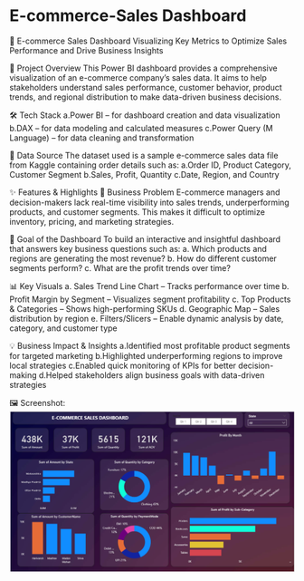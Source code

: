 # E-commerce-Sales Dashboard
🛒 E-commerce Sales Dashboard Visualizing Key Metrics to Optimize Sales Performance and Drive Business Insights

📌 Project Overview This Power BI dashboard provides a comprehensive visualization of an e-commerce company’s sales data. It aims to help stakeholders understand sales performance, customer behavior, product trends, and regional distribution to make data-driven business decisions.

🛠️ Tech Stack
 a.Power BI – for dashboard creation and data visualization
 b.DAX – for data modeling and calculated measures
 c.Power Query (M Language) – for data cleaning and transformation

📂 Data Source
 The dataset used is a sample e-commerce sales data file from Kaggle containing order details such as:
 a.Order ID, Product Category, Customer Segment 
 b.Sales, Profit, Quantity
 c.Date, Region, and Country

✨ Features & Highlights 
📌 Business Problem 
E-commerce managers and decision-makers lack real-time visibility into sales trends, underperforming products, and customer segments.
This makes it difficult to optimize inventory, pricing, and marketing strategies.

🎯 Goal of the Dashboard 
To build an interactive and insightful dashboard that answers key business questions such as:
 a. Which products and regions are generating the most revenue?
 b. How do different customer segments perform?
 c. What are the profit trends over time?

📊 Key Visuals 
a. Sales Trend Line Chart – Tracks performance over time
b. Profit Margin by Segment – Visualizes segment profitability 
c. Top Products & Categories – Shows high-performing SKUs 
d. Geographic Map – Sales distribution by region 
e. Filters/Slicers – Enable dynamic analysis by date, category, and customer type

💡 Business Impact & Insights
 a.Identified most profitable product segments for targeted marketing 
b.Highlighted underperforming regions to improve local strategies 
c.Enabled quick monitoring of KPIs for better decision-making 
d.Helped stakeholders align business goals with data-driven strategies

🖼️ Screenshot:
![Snapshot](https://github.com/Aashi2608/E-commerce-Sales/blob/main/Snapshot.png) 
